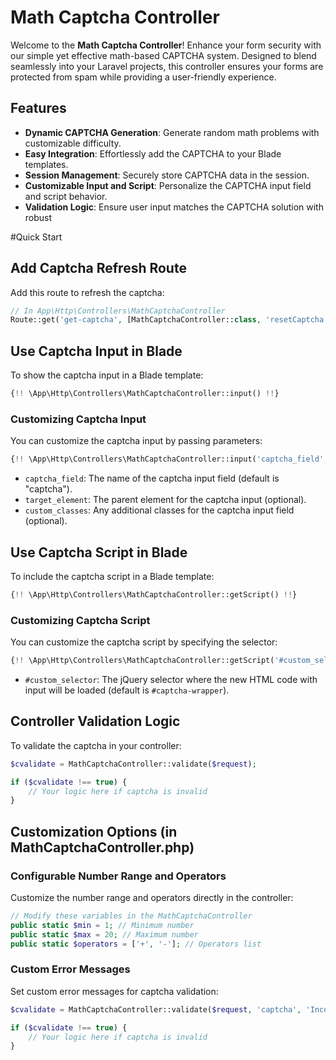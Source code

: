 # Math Captcha Controller

Welcome to the **Math Captcha Controller**! Enhance your form security with our simple yet effective math-based CAPTCHA system. Designed to blend seamlessly into your Laravel projects, this controller ensures your forms are protected from spam while providing a user-friendly experience.

## Features
- **Dynamic CAPTCHA Generation**: Generate random math problems with customizable difficulty.
- **Easy Integration**: Effortlessly add the CAPTCHA to your Blade templates.
- **Session Management**: Securely store CAPTCHA data in the session.
- **Customizable Input and Script**: Personalize the CAPTCHA input field and script behavior.
- **Validation Logic**: Ensure user input matches the CAPTCHA solution with robust

#Quick Start

## Add Captcha Refresh Route
Add this route to refresh the captcha:

```php
// In App\Http\Controllers\MathCaptchaController
Route::get('get-captcha', [MathCaptchaController::class, 'resetCaptcha'])->name('get.captcha');
```

## Use Captcha Input in Blade
To show the captcha input in a Blade template:

```php
{!! \App\Http\Controllers\MathCaptchaController::input() !!}
```

### Customizing Captcha Input
You can customize the captcha input by passing parameters:

```php
{!! \App\Http\Controllers\MathCaptchaController::input('captcha_field', 'target_element', 'custom_classes') !!}
```
- `captcha_field`: The name of the captcha input field (default is "captcha").
- `target_element`: The parent element for the captcha input (optional).
- `custom_classes`: Any additional classes for the captcha input field (optional).

## Use Captcha Script in Blade
To include the captcha script in a Blade template:

```php
{!! \App\Http\Controllers\MathCaptchaController::getScript() !!}
```

### Customizing Captcha Script
You can customize the captcha script by specifying the selector:

```php
{!! \App\Http\Controllers\MathCaptchaController::getScript('#custom_selector') !!}
```
- `#custom_selector`: The jQuery selector where the new HTML code with input will be loaded (default is `#captcha-wrapper`).

## Controller Validation Logic
To validate the captcha in your controller:

```php
$cvalidate = MathCaptchaController::validate($request);

if ($cvalidate !== true) {
    // Your logic here if captcha is invalid
}
```

## Customization Options (in MathCaptchaController.php)

### Configurable Number Range and Operators
Customize the number range and operators directly in the controller:

```php
// Modify these variables in the MathCaptchaController
public static $min = 1; // Minimum number
public static $max = 20; // Maximum number
public static $operators = ['+', '-']; // Operators list
```

### Custom Error Messages
Set custom error messages for captcha validation:

```php
$cvalidate = MathCaptchaController::validate($request, 'captcha', 'Incorrect answer, try again.');

if ($cvalidate !== true) {
    // Your logic here if captcha is invalid
}
```
